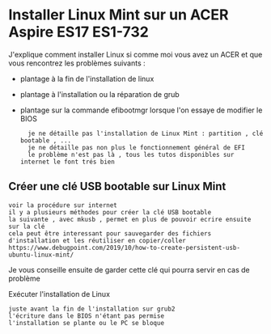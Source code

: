 # Installer Linux Mint sur un ACER Aspire ES17 ES1-732

J'explique comment installer Linux si comme moi vous avez un ACER et que vous rencontrez les problèmes suivants :

- plantage à la fin de l'installation de linux
- plantage à l'installation ou la réparation de grub
- plantage sur la commande efibootmgr lorsque l'on essaye de modifier le BIOS

		je ne détaille pas l'installation de Linux Mint : partition , clé bootable , ... 
		je ne détaille pas non plus le fonctionnement général de EFI
		le problème n'est pas là , tous les tutos disponibles sur internet le font trés bien

## Créer une clé USB bootable sur Linux Mint

	voir la procédure sur internet
	il y a plusieurs méthodes pour créer la clé USB bootable
	la suivante , avec mkusb , permet en plus de pouvoir ecrire ensuite sur la clé
	cela peut être interessant pour sauvegarder des fichiers d'installation et les réutiliser en copier/coller
	https://www.debugpoint.com/2019/10/how-to-create-persistent-usb-ubuntu-linux-mint/

Je vous conseille ensuite de garder cette clé qui pourra servir en cas de problème

Exécuter l'installation de Linux

	juste avant la fin de l'installation sur grub2
	l'écriture dans le BIOS n'étant pas permise
	l'installation se plante ou le PC se bloque
